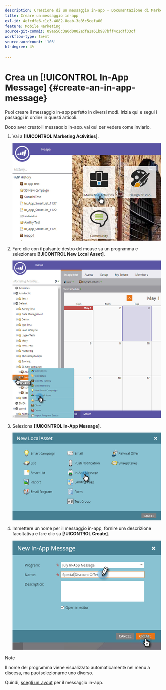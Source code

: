 ```yaml
---
description: Creazione di un messaggio in-app - Documentazione di Marketo - Documentazione del prodotto
title: Creare un messaggio in-app
exl-id: 4efcdfe6-c1c3-4082-8eab-3e83c5cefa00
feature: Mobile Marketing
source-git-commit: 09a656c3a0d0002edfa1a61b987bff4c1dff33cf
workflow-type: tm+mt
source-wordcount: '103'
ht-degree: 4%

---
```


# Crea un [!UICONTROL In-App Message] {#create-an-in-app-message}

Puoi creare il messaggio in-app perfetto in diversi modi. Inizia qui e segui i passaggi in ordine in questi articoli.

Dopo aver creato il messaggio in-app, vai [qui](/help/marketo/product-docs/mobile-marketing/in-app-messages/sending-your-in-app-message/send-your-in-app-message.md) per vedere come inviarlo.

1. Vai a **[!UICONTROL Marketing Activities]**.

   ![Immagine Uno](/help/marketo/product-docs/mobile-marketing/in-app-messages/creating-in-app-messages/assets/create-an-in-app-message-1.png)

1. Fare clic con il pulsante destro del mouse su un programma e selezionare **[!UICONTROL New Local Asset]**.

   ![Immagine due](/help/marketo/product-docs/mobile-marketing/in-app-messages/creating-in-app-messages/assets/create-an-in-app-message-2.png)

1. Seleziona **[!UICONTROL In-App Message]**.

   ![Immagine tre](/help/marketo/product-docs/mobile-marketing/in-app-messages/creating-in-app-messages/assets/create-an-in-app-message-3.png)

1. Immettere un nome per il messaggio in-app, fornire una descrizione facoltativa e fare clic su **[!UICONTROL Create]**.

   ![Immagine quattro](/help/marketo/product-docs/mobile-marketing/in-app-messages/creating-in-app-messages/assets/create-an-in-app-message-4.png)

>[!NOTE]
>
>Il nome del programma viene visualizzato automaticamente nel menu a discesa, ma puoi selezionarne uno diverso.

Quindi, [scegli un layout](/help/marketo/product-docs/mobile-marketing/in-app-messages/creating-in-app-messages/choose-a-layout-for-your-in-app-message.md) per il messaggio in-app.
